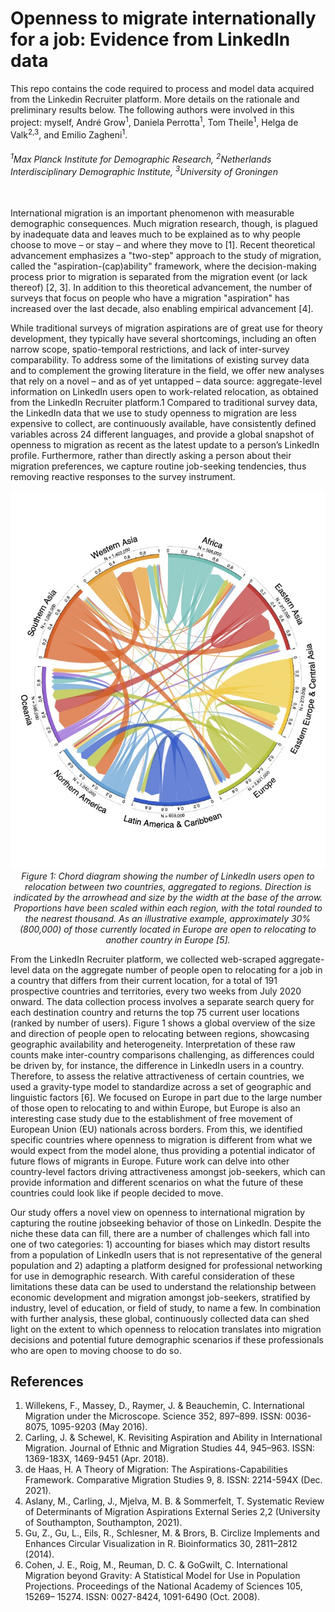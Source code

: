 # Openness to migrate internationally for a job: Evidence from LinkedIn data

This repo contains the code required to process and model data acquired from the Linkedin Recruiter platform. More details on the rationale and preliminary results below. The following authors were involved in this project: myself, André Grow<sup>1</sup>, Daniela Perrotta<sup>1</sup>, Tom Theile<sup>1</sup>, Helga de Valk<sup>2,3</sup>, and Emilio Zagheni<sup>1</sup>.

###### <sup>1</sup>Max Planck Institute for Demographic Research, <sup>2</sup>Netherlands Interdisciplinary Demographic Institute, <sup>3</sup>University of Groningen
\
International migration is an important phenomenon with measurable demographic consequences. Much migration research, though, is plagued by inadequate data and leaves much to be explained as to why people choose to move – or stay – and where they move to [1]. Recent theoretical advancement emphasizes a "two-step" approach to the study of migration, called the "aspiration-(cap)ability" framework, where the decision-making process prior to migration is separated from the migration event (or lack thereof) [2, 3]. In addition to this theoretical advancement, the number of surveys that focus on people who have a migration "aspiration" has increased over the last decade, also enabling empirical advancement [4].

While traditional surveys of migration aspirations are of great use for theory development, they typically have several shortcomings, including an often narrow scope, spatio-temporal restrictions, and lack of inter-survey comparability. To address some of the limitations of existing survey data and to complement the growing literature in the field, we offer new analyses that rely on a novel – and as of yet untapped – data source: aggregate-level information on LinkedIn users open to work-related relocation, as obtained from the LinkedIn Recruiter platform.1 Compared to traditional survey data, the LinkedIn data that we use to study openness to migration are less expensive to collect, are continuously available, have consistently defined variables across 24 different languages, and provide a global snapshot of openness to migration as recent as the latest update to a person’s LinkedIn profile. Furthermore, rather than directly asking a person about their migration preferences, we capture routine job-seeking tendencies, thus removing reactive responses to the survey instrument.

<p align="center">
  <img src="viz/circle_sankey.jpeg">
  <em>Figure 1: Chord diagram showing the number of LinkedIn users open to relocation between two countries, aggregated to regions. Direction is indicated by the arrowhead and size by the width at the base of the arrow. Proportions have been scaled within each region, with the total rounded to the nearest thousand. As an illustrative example, approximately 30% (800,000) of those currently located in Europe are open to relocating to another country in Europe [5].</em>
</p>

From the LinkedIn Recruiter platform, we collected web-scraped aggregate-level data on the aggregate number of people open to relocating for a job in a country that differs from their current location, for a total of 191 prospective countries and territories, every two weeks from July 2020 onward. The data collection process involves a separate search query for each destination country and returns the top 75 current user locations (ranked by number of users). Figure 1 shows a global overview of the size and direction of people open to relocating between regions, showcasing geographic availability and heterogeneity.
Interpretation of these raw counts make inter-country comparisons challenging, as differences could be driven by, for instance, the difference in LinkedIn users in a country. Therefore, to assess the relative attractiveness of certain countries, we used a gravity-type model to standardize across a set of geographic and linguistic factors [6]. We focused on Europe in part due to the large number of those open to relocating to and within Europe, but Europe is also an interesting case study due to the establishment of free movement of European Union (EU) nationals across borders. From this, we identified specific countries where openness to migration is different from what we would expect from the model alone, thus providing a potential indicator of future flows of migrants in Europe. Future work can delve into other country-level factors driving attractiveness amongst job-seekers, which can provide information and different scenarios on what the future of these countries could look like if people decided to move.

Our study offers a novel view on openness to international migration by capturing the routine jobseeking behavior of those on LinkedIn. Despite the niche these data can fill, there are a number of challenges which fall into one of two categories: 1) accounting for biases which may distort results from a population of LinkedIn users that is not representative of the general population and 2) adapting a platform designed for professional networking for use in demographic research. With careful consideration of these limitations these data can be used to understand the relationship between economic development and migration amongst job-seekers, stratified by industry, level of education, or field of study, to name a few. In combination with further analysis, these global, continuously collected data can shed light on the extent to which openness to relocation translates into migration decisions and potential future demographic scenarios if these professionals who are open to moving choose to do so.

## References
1. Willekens, F., Massey, D., Raymer, J. & Beauchemin, C. International Migration under the Microscope. Science 352, 897–899. ISSN: 0036-8075, 1095-9203 (May 2016).
2. Carling, J. & Schewel, K. Revisiting Aspiration and Ability in International Migration. Journal of Ethnic and Migration Studies 44, 945–963. ISSN: 1369-183X, 1469-9451 (Apr. 2018).
3. de Haas, H. A Theory of Migration: The Aspirations-Capabilities Framework. Comparative Migration Studies 9, 8. ISSN: 2214-594X (Dec. 2021).
4. Aslany, M., Carling, J., Mjelva, M. B. & Sommerfelt, T. Systematic Review of Determinants of Migration Aspirations External Series 2,2 (University of Southampton, Southampton, 2021).
5. Gu, Z., Gu, L., Eils, R., Schlesner, M. & Brors, B. Circlize Implements and Enhances Circular Visualization in R. Bioinformatics 30, 2811–2812 (2014).
6. Cohen, J. E., Roig, M., Reuman, D. C. & GoGwilt, C. International Migration beyond Gravity: A Statistical Model for Use in Population Projections. Proceedings of the National Academy of Sciences 105, 15269– 15274. ISSN: 0027-8424, 1091-6490 (Oct. 2008).